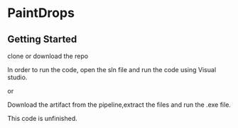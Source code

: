 # PaintDrops

## Getting Started

clone or download the repo

In order to run the code, open the sln file and run the code using Visual studio.

or

Download the artifact from the pipeline,extract the files and run the .exe file.

This code is unfinished.